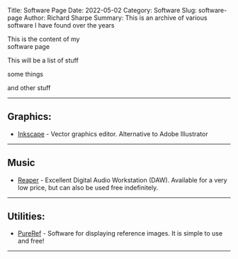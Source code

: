 Title: Software Page
Date: 2022-05-02
Category: Software
Slug: software-page
Author: Richard Sharpe
Summary: This is an archive of various software I have found over the years

This is the content of my
<br>
software page

This will be a list of stuff

some things

and other stuff

---

## Graphics:
- [Inkscape](https://inkscape.org) - Vector graphics editor. Alternative to Adobe Illustrator

---

## Music
- [Reaper](https://www.reaper.fm) - Excellent Digital Audio Workstation (DAW). Available for a very low price, but can also be used free indefinitely.

---

## Utilities:

- [PureRef](https://www.pureref.com) - Software for displaying reference images.
 It is simple to use and free!

---
